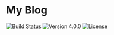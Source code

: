 # My Blog


[![Build Status](https://travis-ci.org/ZHENFENG13/My-Blog.svg?branch=master)](https://travis-ci.org/ZHENFENG13/My-Blog)
![Version 4.0.0](https://img.shields.io/badge/version-4.0.0-yellow.svg)
[![License](https://img.shields.io/badge/license-apache-blue.svg)](https://github.com/ZHENFENG13/My-Blog/blob/master/LICENSE)
